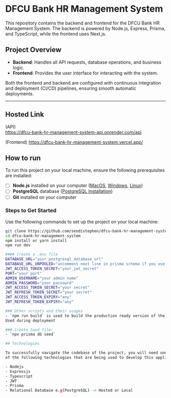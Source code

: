# DFCU Bank HR Management System

This repository contains the backend and frontend for the DFCU Bank HR Management System. The backend is powered by Node.js, Express, Prisma, and TypeScript, while the frontend uses Next.js.

## Project Overview

- **Backend**: Handles all API requests, database operations, and business logic.
- **Frontend**: Provides the user interface for interacting with the system.

Both the frontend and backend are configured with continuous integration and deployment (CI/CD) pipelines, ensuring smooth automatic deployments.

---

## Hosted Link

(API)  
https://dfcu-bank-hr-management-system-api.onrender.com/api

(Frontend) https://dfcu-bank-hr-management-system.vercel.app/
## How to run

To run this project on your local machine, ensure the following prerequisites are installed:

- [ ] **Node.js** installed on your computer ([MacOS](https://nodejs.org/en/download/), [Windows](https://nodejs.org/en/download/), [Linux](https://nodejs.org/en/download/))
- [ ] **PostgreSQL** database ([PostgreSQL Installation](https://www.postgresql.org/download/))
- [ ] **Git** installed on your computer

### Steps to Get Started

Use the following commands to set up the project on your local machine:

```bash
git clone https://github.com/sendistephen/dfcu-bank-hr-management-system.git
cd dfcu-bank-hr-management-system
npm install or yarn install
npm run dev

#### Create a .env file
DATABASE_URL="your_postgresql_database_url"
DATABASE_URL_UNPOOLED="uncomment next line in prisma schema if you use Prisma <5.10"
JWT_ACCESS_TOKEN_SECRET="your_jwt_secret"
PORT="your port"
ADMIN_USERNAME="your admin name"
ADMIN_PASSWORD="your passowrd"
JWT_ACCESS_TOKEN_SECRET="your secret"
JWT_REFRESH_TOKEN_SECRET="your secret"
JWT_ACCESS_TOKEN_EXPIRY="any"
JWT_REFRESH_TOKEN_EXPIRY="any"

### Other scripts and their usages
- `npm run build` is used to build the production ready version of the projects.
Used during deployment

### Create Seed file:
- `npx prisma db seed`

## Technologies

To successfully navigate the codebase of the project, you will need undertanding
of the following technologies that are being used to develop this application:

- Nodejs
- Expressjs
- Typescript
- JWT
- Prisma
- Relational Database e.g(PostgreSQL) -> Hosted or Local
```
